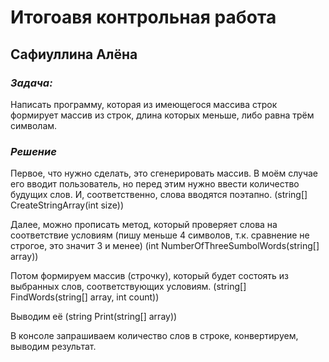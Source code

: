 # Итогоавя контрольная работа


## Сафиуллина Алёна


### *Задача:* 
Написать программу, которая из имеющегося массива строк формирует массив из строк, длина которых меньше, либо равна трём символам.

### *Решение*

Первое, что нужно cделать, это сгенерировать массив. В моём случае его вводит пользователь, но перед этим нужно ввести количество будущих слов. И, соответственно, слова вводятся поэтапно. (string[] CreateStringArray(int size))

Далее, можно прописать метод, который проверяет слова на соответствие условиям (пишу меньше 4 символов, т.к. сравнение не строгое, это значит 3 и менее) (int NumberOfThreeSumbolWords(string[] array))

Потом формируем массив (строчку), который будет состоять из выбранных слов, соответствующих условиям.   (string[] FindWords(string[] array, int count))

Выводим её    (string Print(string[] array))

В консоле запрашиваем количество слов в строке, конвертируем, выводим результат.